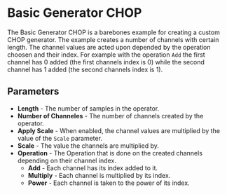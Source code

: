 # Basic Generator CHOP

The Basic Generator CHOP is a barebones example for creating a custom CHOP generator. The example creates a number of channels with certain length. 
The channel values are acted upon depended by the operation choosen and their index. For example with the operation `Add` the first channel has 0 added (the first channels index is 0) while the second channel has 1 added (the second channels index is 1).

## Parameters
* **Length** - The number of samples in the operator.
* **Number of Channeles** - The number of channels created by the operator.
* **Apply Scale** - When enabled, the channel values are multiplied by the value of the `Scale` parameter.
* **Scale** - The value the channels are multiplied by.
* **Operation** - The Operation that is done on the created channels depending on their channel index.
  * **Add** - Each channel has its index added to it. 
  * **Multiply** - Each channel is multiplied by its index.
  * **Power** - Each channel is taken to the power of its index.
